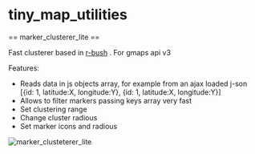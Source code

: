 tiny_map_utilities
==================


== marker_clusterer_lite ==


Fast clusterer based in [r-bush](https://github.com/mourner/rbush) . For gmaps api v3

Features:
 * Reads data in js objects array, for example from an ajax loaded j-son [{id: 1, latitude:X, longitude:Y}, {id: 1, latitude:X, longitude:Y}]
 * Allows to filter markers passing keys array very fast
 * Set clustering range
 * Change cluster radious
 * Set marker icons and radious
 

![marker_clusteterer_lite](https://f.cloud.github.com/assets/4938295/2140186/b36f23ee-9348-11e3-881b-a5eb70bc6960.png)
